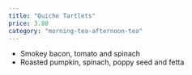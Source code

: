 ```yaml
---
title: "Quiche Tartlets"
price: 3.80
category: "morning-tea-afternoon-tea"
---
```


-   Smokey bacon, tomato and spinach
-   Roasted pumpkin, spinach, poppy seed and fetta
